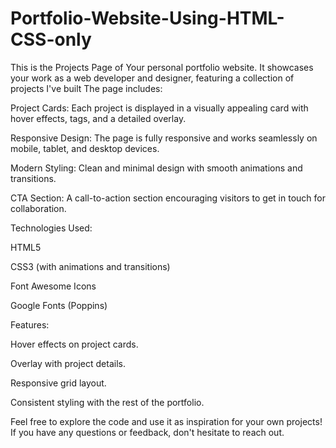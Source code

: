 # Portfolio-Website-Using-HTML-CSS-only
This is the Projects Page of Your personal portfolio website. It showcases your work as a web developer and designer, featuring a collection of projects I've built
The page includes:

Project Cards: Each project is displayed in a visually appealing card with hover effects, tags, and a detailed overlay.

Responsive Design: The page is fully responsive and works seamlessly on mobile, tablet, and desktop devices.

Modern Styling: Clean and minimal design with smooth animations and transitions.

CTA Section: A call-to-action section encouraging visitors to get in touch for collaboration.

Technologies Used:

HTML5

CSS3 (with animations and transitions)

Font Awesome Icons

Google Fonts (Poppins)

Features:

Hover effects on project cards.

Overlay with project details.

Responsive grid layout.

Consistent styling with the rest of the portfolio.

Feel free to explore the code and use it as inspiration for your own projects! If you have any questions or feedback, don't hesitate to reach out.

